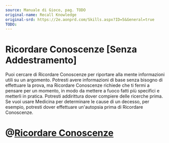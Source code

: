 ```yaml
---
source: Manuale di Gioco, pag. TODO
original-name: Recall Knowledge
original-srd: https://2e.aonprd.com/Skills.aspx?ID=5&General=true
TODO:
---
```


# Ricordare Conoscenze \[Senza Addestramento\]

Puoi cercare di Ricordare Conoscenze per riportare alla mente informazioni utili
su un argomento. Potresti avere informazioni di base senza bisogno di effettuare
la prova, ma Ricordare Conoscenze richiede che ti fermi a pensare per un
momento, in modo da mettere a fuoco fatti più specifici e metterli in pratica.
Potresti addirittura dover compiere delle ricerche prima. Se vuoi usare Medicina
per determinare le cause di un decesso, per esempio, potresti dover effettuare
un'autopsia prima di Ricordare Conoscenze.

# @[Ricordare Conoscenze](/azioni/abilita/ricordare-conoscenze)
